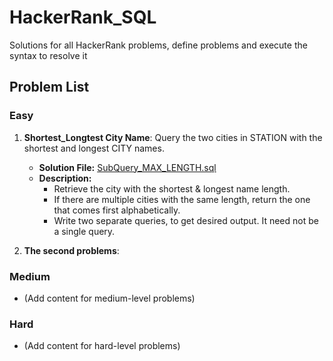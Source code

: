 # HackerRank_SQL
Solutions for all HackerRank problems, define problems and execute the syntax to resolve it

## Problem List

### Easy
1. **Shortest_Longtest City Name**: Query the two cities in STATION with the shortest and longest CITY names.
   - **Solution File:** [SubQuery_MAX_LENGTH.sql](SQL/Intermediate/subquery_max_length.sql)
   - **Description:**
     - Retrieve the city with the shortest & longest name length.
     - If there are multiple cities with the same length, return the one that comes first alphabetically.
     - Write two separate queries, to get desired output. It need not be a single query.
    
2. **The second problems**:

### Medium
- (Add content for medium-level problems)

### Hard
- (Add content for hard-level problems)
